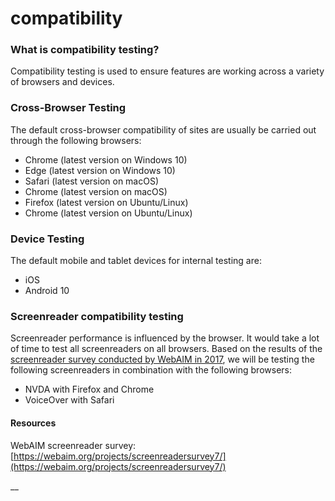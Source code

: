 # compatibility

### What is compatibility testing?

Compatibility testing is used to ensure features are working across a variety of browsers and devices.

### Cross-Browser Testing <a id="DefaultCompatibilityTest-CrossBrowserTesting"></a>

The default cross-browser compatibility of sites are usually be carried out through the following browsers:

* Chrome \(latest version on Windows 10\)
* Edge \(latest version on Windows 10\)
* Safari \(latest version on macOS\)
* Chrome \(latest version on macOS\)
* Firefox \(latest version on Ubuntu/Linux\)
* Chrome \(latest version on Ubuntu/Linux\)

### Device Testing <a id="DefaultCompatibilityTest-DeviceTesting"></a>

The default mobile and tablet devices for internal testing are:

* iOS
* Android 10

### Screenreader compatibility testing

Screenreader performance is influenced by the browser. It would take a lot of time to test all screenreaders on all browsers. Based on the results of the [screenreader survey conducted by WebAIM in 2017](https://webaim.org/projects/screenreadersurvey7/), we will be testing the following screenreaders in combination with the following browsers:

- NVDA with Firefox and Chrome  
- VoiceOver with Safari

####  Resources

WebAIM screenreader survey: [https://webaim.org/projects/screenreadersurvey7/](https://webaim.org/projects/screenreadersurvey7/)  
  


\_\_

